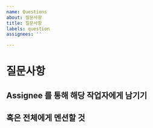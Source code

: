 ```yaml
---
name: Questions
about: 질문사항
title: 질문사항
labels: question
assignees: ''

---
```


# 질문사항

## Assignee 를 통해 해당 작업자에게 남기기

## 혹은 전체에게 멘션할 것
